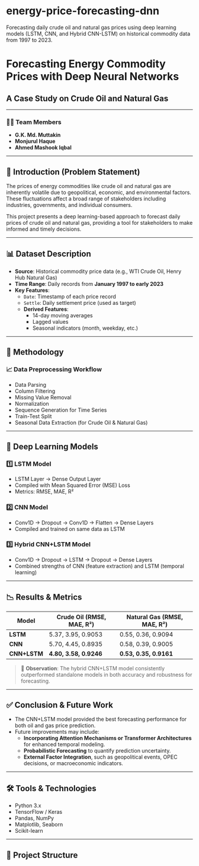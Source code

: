 # energy-price-forecasting-dnn
Forecasting daily crude oil and natural gas prices using deep learning models (LSTM, CNN, and Hybrid CNN-LSTM) on historical commodity data from 1997 to 2023.
# Forecasting Energy Commodity Prices with Deep Neural Networks  
## A Case Study on Crude Oil and Natural Gas

---

### 👨‍🔬 Team Members

- **G.K. Md. Muttakin** 
- **Monjurul Haque**  
- **Ahmed Mashook Iqbal**  

---

## 📌 Introduction (Problem Statement)

The prices of energy commodities like crude oil and natural gas are inherently volatile due to geopolitical, economic, and environmental factors. These fluctuations affect a broad range of stakeholders including industries, governments, and individual consumers.

This project presents a deep learning-based approach to forecast daily prices of crude oil and natural gas, providing a tool for stakeholders to make informed and timely decisions.

---

## 📊 Dataset Description

- **Source**: Historical commodity price data (e.g., WTI Crude Oil, Henry Hub Natural Gas)  
- **Time Range**: Daily records from **January 1997 to early 2023**  
- **Key Features**:
  - `Date`: Timestamp of each price record
  - `Settle`: Daily settlement price (used as target)
  - **Derived Features**: 
    - 14-day moving averages
    - Lagged values
    - Seasonal indicators (month, weekday, etc.)

---

## 🔁 Methodology

### 📈 Data Preprocessing Workflow

- Data Parsing  
- Column Filtering  
- Missing Value Removal  
- Normalization  
- Sequence Generation for Time Series  
- Train-Test Split  
- Seasonal Data Extraction (for Crude Oil & Natural Gas)

---

## 🧠 Deep Learning Models

### 1️⃣ LSTM Model
- LSTM Layer → Dense Output Layer
- Compiled with Mean Squared Error (MSE) Loss
- Metrics: RMSE, MAE, R²

### 2️⃣ CNN Model
- Conv1D → Dropout → Conv1D → Flatten → Dense Layers
- Compiled and trained on same data as LSTM

### 3️⃣ Hybrid CNN+LSTM Model
- Conv1D → Dropout → LSTM → Dropout → Dense Layers
- Combined strengths of CNN (feature extraction) and LSTM (temporal learning)

---

## 📉 Results & Metrics

| Model       | Crude Oil (RMSE, MAE, R²) | Natural Gas (RMSE, MAE, R²) |
|-------------|----------------------------|------------------------------|
| **LSTM**     | 5.37, 3.95, 0.9053         | 0.55, 0.36, 0.9094           |
| **CNN**      | 5.70, 4.45, 0.8935         | 0.58, 0.39, 0.9005           |
| **CNN+LSTM** | **4.80, 3.58, 0.9246**     | **0.53, 0.35, 0.9161**       |

> 📌 **Observation**: The hybrid CNN+LSTM model consistently outperformed standalone models in both accuracy and robustness for forecasting.

---

## ✅ Conclusion & Future Work

- The CNN+LSTM model provided the best forecasting performance for both oil and gas price prediction.
- Future improvements may include:
  - **Incorporating Attention Mechanisms or Transformer Architectures** for enhanced temporal modeling.
  - **Probabilistic Forecasting** to quantify prediction uncertainty.
  - **External Factor Integration**, such as geopolitical events, OPEC decisions, or macroeconomic indicators.

---

## 🛠 Tools & Technologies

- Python 3.x  
- TensorFlow / Keras  
- Pandas, NumPy  
- Matplotlib, Seaborn  
- Scikit-learn

---

## 📂 Project Structure

